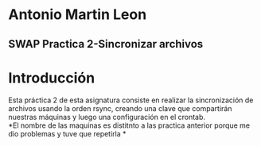 #         Antonio Martin Leon
##        SWAP Practica 2-Sincronizar archivos

# Introducción
Esta práctica 2 de esta asignatura consiste en realizar la sincronización de archivos usando la orden rsync, creando una clave que compartirán nuestras máquinas y luego una configuración en el crontab.  
*El nombre de las maquinas es distitnto a las practica anterior porque me dio problemas y tuve que repetirla *
